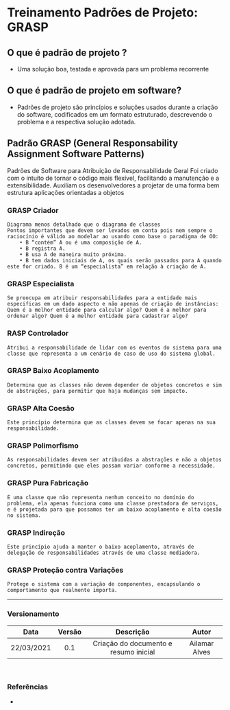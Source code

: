 # Treinamento Padrões de Projeto: GRASP

## O que é padrão de projeto ?
- Uma solução boa, testada e aprovada para um problema recorrente

## O que é padrão de projeto em software?
- Padrões de projeto são princípios e soluções usados durante a criação do software, codificados em um formato estruturado, descrevendo o problema e a respectiva solução adotada.

## Padrão GRASP (General Responsability Assignment Software Patterns) 
Padrões de Software para Atribuição de Responsabilidade Geral
Foi criado com o intuito de tornar o código mais flexível, facilitando a manutenção e a extensibilidade.
Auxiliam os desenvolvedores a projetar de uma forma bem estrutura aplicações orientadas a objetos

### GRASP Criador
	Diagrama menos detalhado que o diagrama de classes
	Pontos importantes que devem ser levados em conta pois nem sempre o raciocínio é válido ao modelar ao usando como base o paradigma de OO: 
		• B “contém” A ou é uma composição de A.
		• B registra A.
		• B usa A de maneira muito próxima.
		• B tem dados iniciais de A, os quais serão passados para A quando este for criado. B é um “especialista” em relação à criação de A.

### GRASP Especialista
	Se preocupa em atribuir responsabilidades para a entidade mais especificas em um dado aspecto e não apenas de criação de instâncias: Quem é a melhor entidade para calcular algo? Quem é a melhor para ordenar algo? Quem é a melhor entidade para cadastrar algo? 

### RASP Controlador
	Atribui a responsabilidade de lidar com os eventos do sistema para uma classe que representa a um cenário de caso de uso do sistema global.

### GRASP Baixo Acoplamento 
	Determina que as classes não devem depender de objetos concretos e sim de abstrações, para permitir que haja mudanças sem impacto.

### GRASP Alta Coesão
	Este princípio determina que as classes devem se focar apenas na sua responsabilidade.

### GRASP  Polimorfismo
	As responsabilidades devem ser atribuídas a abstrações e não a objetos concretos, permitindo que eles possam variar conforme a necessidade.

### GRASP Pura Fabricação
	É uma classe que não representa nenhum conceito no domínio do problema, ela apenas funciona como uma classe prestadora de serviços, e é projetada para que possamos ter um baixo acoplamento e alta coesão no sistema.

### GRASP Indireção
	Este princípio ajuda a manter o baixo acoplamento, através de delegação de responsabilidades através de uma classe mediadora.

### GRASP Proteção contra Variações
	Protege o sistema com a variação de componentes, encapsulando o comportamento que realmente importa.

---

### Versionamento

|Data|Versão|Descrição|Autor|
|:--:|:----:|:-------:|:---:|
|22/03/2021| 0.1 | Criação do documento e resumo inicial | Ailamar Alves

<br>

### Referências 
 - 